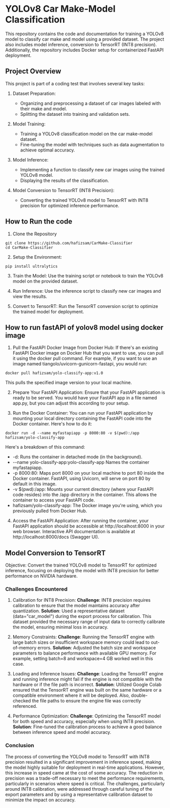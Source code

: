 # YOLOv8 Car Make-Model Classification

This repository contains the code and documentation for training a YOLOv8 model to classify car make and model using a provided dataset. The project also includes model inference, conversion to TensorRT (INT8 precision). Additionally, the repository includes Docker setup for containerized FastAPI deployment.

## Project Overview
This project is part of a coding test that involves several key tasks:

1. Dataset Preparation:
   - Organizing and preprocessing a dataset of car images labeled with their make and model.
   - Splitting the dataset into training and validation sets.
     
3. Model Training:
   - Training a YOLOv8 classification model on the car make-model dataset.
   - Fine-tuning the model with techniques such as data augmentation to achieve optimal accuracy.

4. Model Inference:
   - Implementing a function to classify new car images using the trained YOLOv8 model.
   - Displaying the results of the classification.

5. Model Conversion to TensorRT (INT8 Precision):
   - Converting the trained YOLOv8 model to TensorRT with INT8 precision for optimized inference performance.

## How to Run the code

1. Clone the Repository
```
git clone https://github.com/hafizsam/CarMake-Classifier
cd CarMake-Classifier
```

2. Setup the Environment:
```
pip install ultralytics
```

3. Train the Model:
Use the training script or notebook to train the YOLOv8 model on the provided dataset.

4. Run Inference:
Use the inference script to classify new car images and view the results.

5. Convert to TensorRT:
Run the TensorRT conversion script to optimize the trained model for deployment.

## How to run fastAPI of yolov8 model using docker image
1. Pull the FastAPI Docker Image from Docker Hub:
If there's an existing FastAPI Docker image on Docker Hub that you want to use, you can pull it using the docker pull command. For example, if you want to use an image named tiangolo/uvicorn-gunicorn-fastapi, you would run:

```
docker pull hafizsam/yolo-classify-app:v1.0
```
This pulls the specified image version to your local machine.

2. Prepare Your FastAPI Application:
Ensure that your FastAPI application is ready to be served. You would have your FastAPI app in a file named app.py, but you can adjust this according to your setup.

3. Run the Docker Container:
You can run your FastAPI application by mounting your local directory containing the FastAPI code into the Docker container. Here's how to do it:

```
docker run -d --name myfastapiapp -p 8000:80 -v $(pwd):/app hafizsam/yolo-classify-app
```
Here's a breakdown of this command:

 - -d: Runs the container in detached mode (in the background).
 - --name yolo-classify-app:yolo-classify-app Names the container myfastapiapp.
 - -p 8000:80: Maps port 8000 on your local machine to port 80 inside the Docker container. FastAPI, using Uvicorn, will serve on port 80 by default in this image.
 - -v $(pwd):/app: Mounts your current directory (where your FastAPI code resides) into the /app directory in the container. This allows the container to access your FastAPI code.
 - hafizsam/yolo-classify-app: The Docker image you're using, which you previously pulled from Docker Hub.

4. Access the FastAPI Application:
After running the container, your FastAPI application should be accessible at http://localhost:8000 in your web browser.
Interactive API documentation is available at http://localhost:8000/docs (Swagger UI).

## Model Conversion to TensorRT
Objective: Convert the trained YOLOv8 model to TensorRT for optimized inference, focusing on deploying the model with INT8 precision for better performance on NVIDIA hardware.

### Challenges Encountered

1. Calibration for INT8 Precision:
**Challenge**: INT8 precision requires calibration to ensure that the model maintains accuracy after quantization.
**Solution**: Used a representative dataset (data="car_model") during the export process for calibration. This dataset provided the necessary range of input data to correctly calibrate the model, ensuring minimal loss in accuracy.

2. Memory Constraints:
**Challenge**: Running the TensorRT engine with large batch sizes or insufficient workspace memory could lead to out-of-memory errors.
**Solution**: Adjusted the batch size and workspace parameters to balance performance with available GPU memory. For example, setting batch=8 and workspace=4 GB worked well in this case.

3. Loading and Inference Issues:
**Challenge**: Loading the TensorRT engine and running inference might fail if the engine is not compatible with the hardware or if the file path is incorrect.
**Solution**: Utilized Google Colab ensured that the TensorRT engine was built on the same hardware or a compatible environment where it will be deployed. Also, double-checked the file paths to ensure the engine file was correctly referenced.

4. Performance Optimization:
**Challenge**: Optimizing the TensorRT model for both speed and accuracy, especially when using INT8 precision.
**Solution**: Fine-tuned the calibration process to achieve a good balance between inference speed and model accuracy.

### Conclusion
The process of converting the YOLOv8 model to TensorRT with INT8 precision resulted in a significant improvement in inference speed, making the model highly suitable for deployment in real-time applications. However, this increase in speed came at the cost of some accuracy. The reduction in precision was a trade-off necessary to meet the performance requirements, particularly in scenarios where speed is critical. The challenges, particularly around INT8 calibration, were addressed through careful tuning of the export parameters and by using a representative calibration dataset to minimize the impact on accuracy.
